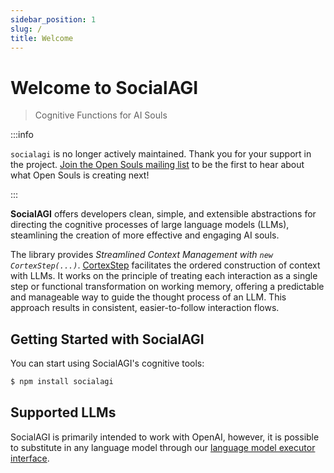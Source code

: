 ```yaml
---
sidebar_position: 1
slug: /
title: Welcome
---
```


# Welcome to SocialAGI

> Cognitive Functions for AI Souls

:::info

`socialagi` is no longer actively maintained. Thank you for your support in the project. [Join the Open Souls mailing list](https://opensouls.beehiiv.com/subscribe) to be the first to hear about what Open Souls is creating next!

:::


**SocialAGI** offers developers clean, simple, and extensible abstractions for directing the cognitive processes of large language models (LLMs), steamlining the creation of more effective and engaging AI souls.

The library provides _Streamlined Context Management with `new CortexStep(...)`_. [CortexStep](/CortexStep/intro) facilitates the ordered construction of context with LLMs. It works on the principle of treating each interaction as a single step or functional transformation on working memory, offering a predictable and manageable way to guide the thought process of an LLM. This approach results in consistent, easier-to-follow interaction flows.

## Getting Started with SocialAGI

You can start using SocialAGI's cognitive tools:

```bash
$ npm install socialagi
```

## Supported LLMs

SocialAGI is primarily intended to work with OpenAI, however, it is possible to substitute in any language model through our [language model executor interface](/languageModels).
